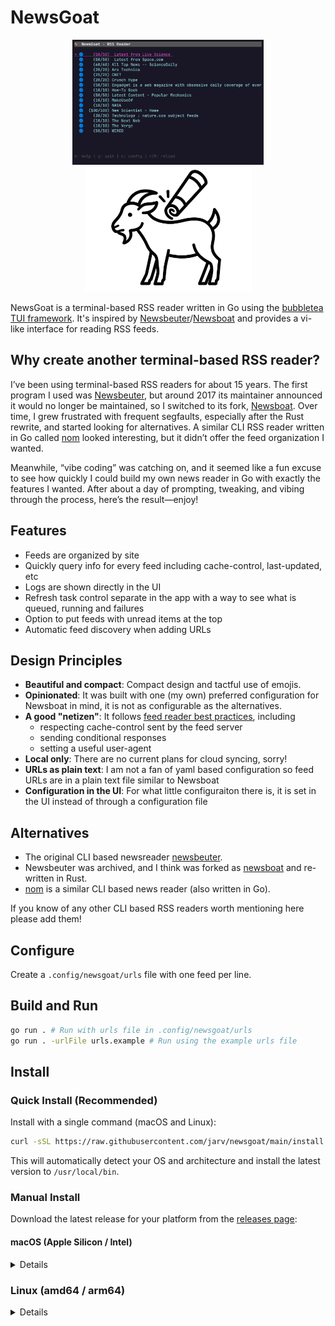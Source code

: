 # NewsGoat

<p align="center">
  <img src="./.github/screenshot.png" alt="newsgoat screenshot" height="200">
  <img src="./.github/newsgoat.png" alt="newsgoat icon" height="200">
</p>

NewsGoat is a terminal-based RSS reader written in Go using the [bubbletea TUI framework](https://github.com/charmbracelet/bubbletea).
It's inspired by [Newsbeuter](https://github.com/akrennmair/newsbeuter)/[Newsboat](https://github.com/newsboat/newsboat) and provides a vi-like interface for reading RSS feeds.

## Why create another terminal-based RSS reader?

I’ve been using terminal-based RSS readers for about 15 years.
The first program I used was [Newsbeuter](https://github.com/akrennmair/newsbeuter), but around 2017 its maintainer announced it would no longer be maintained, so I switched to its fork, [Newsboat](https://github.com/newsboat/newsboat).
Over time, I grew frustrated with frequent segfaults, especially after the Rust rewrite, and started looking for alternatives. A similar CLI RSS reader written in Go called [nom](https://github.com/guyfedwards/nom) looked interesting, but it didn’t offer the feed organization I wanted.

Meanwhile, “vibe coding” was catching on, and it seemed like a fun excuse to see how quickly I could build my own news reader in Go with exactly the features I wanted. After about a day of prompting, tweaking, and vibing through the process, here’s the result—enjoy!

## Features

- Feeds are organized by site
- Quickly query info for every feed including cache-control, last-updated, etc
- Logs are shown directly in the UI
- Refresh task control separate in the app with a way to see what is queued, running and failures
- Option to put feeds with unread items at the top
- Automatic feed discovery when adding URLs

## Design Principles

- **Beautiful and compact**: Compact design and tactful use of emojis.
- **Opinionated**: It was built with one (my own) preferred configuration for Newsboat in mind, it is not as configurable as the alternatives.
- **A good "netizen"**: It follows [feed reader best practices](https://rachelbythebay.com/fs/help.html), including
  - respecting cache-control sent by the feed server
  - sending conditional responses
  - setting a useful user-agent
- **Local only**: There are no current plans for cloud syncing, sorry!
- **URLs as plain text**: I am not a fan of yaml based configuration so feed URLs are in a plain text file similar to Newsboat
- **Configuration in the UI**: For what little configuraiton there is, it is set in the UI instead of through a configuration file

## Alternatives

- The original CLI based newsreader [newsbeuter](https://github.com/akrennmair/newsbeuter).
- Newsbeuter was archived, and I think was forked as [newsboat](https://github.com/newsboat/newsboat) and re-written in Rust.
- [nom](https://github.com/guyfedwards/nom) is a similar CLI based news reader (also written in Go).

If you know of any other CLI based RSS readers worth mentioning here please add them!

## Configure

Create a `.config/newsgoat/urls` file with one feed per line.

## Build and Run

```bash
go run . # Run with urls file in .config/newsgoat/urls
go run . -urlFile urls.example # Run using the example urls file
```

## Install

### Quick Install (Recommended)

Install with a single command (macOS and Linux):

```bash
curl -sSL https://raw.githubusercontent.com/jarv/newsgoat/main/install.sh | bash
```

This will automatically detect your OS and architecture and install the latest version to `/usr/local/bin`.

### Manual Install

Download the latest release for your platform from the [releases page](https://github.com/jarv/newsgoat/releases):

#### macOS (Apple Silicon / Intel)

<details>

**Apple Silicon**

```bash
# Apple Silicon
curl -L https://github.com/jarv/newsgoat/releases/latest/download/newsgoat-darwin-arm64 -o newsgoat
chmod +x newsgoat
sudo mv newsgoat /usr/local/bin/
```

**Intel**

```bash
curl -L https://github.com/jarv/newsgoat/releases/latest/download/newsgoat-darwin-amd64 -o newsgoat
chmod +x newsgoat
sudo mv newsgoat /usr/local/bin/
```

</details>

### Linux (amd64 / arm64)

<details>

**amd64**

```bash
curl -L https://github.com/jarv/newsgoat/releases/latest/download/newsgoat-linux-amd64 -o newsgoat
chmod +x newsgoat
sudo mv newsgoat /usr/local/bin/
```

**arm64**

```bash
curl -L https://github.com/jarv/newsgoat/releases/latest/download/newsgoat-linux-arm64 -o newsgoat
chmod +x newsgoat
sudo mv newsgoat /usr/local/bin/
```## Add Feed URLs

</details>

There are three ways to add feed URLs to NewsGoat:

### 1. Via Command Line

Add a feed URL directly from the command line with automatic feed discovery:

```bash
newsgoat add <url>
```

NewsGoat will automatically discover the RSS/Atom feed URL from the provided URL. For example:

- `newsgoat add https://example.com` will find the feed link in the page
- `newsgoat add https://youtube.com/@channel` will discover the YouTube RSS feed

### 2. In the Application (Interactive)

Press `u` in the feed list view to open an interactive prompt where you can:

- Type or paste a URL
- Press Enter to add (with automatic feed discovery)
- Press Esc to cancel

### 3. Edit the URLs File Directly

Press `U` (Shift+U) in the feed list view to open `~/.config/newsgoat/urls` in your `$EDITOR`.

Alternatively, edit the file manually:

- Create/edit `~/.config/newsgoat/urls`
- Add one feed URL per line
- Lines starting with `#` are treated as comments
- Save and press `Ctrl+R` in NewsGoat to reload

Example `urls` file:

```text
# Tech News
https://feeds.feedburner.com/techcrunch
https://rss.cnn.com/rss/edition.rss

# YouTube Channels
https://www.youtube.com/@channel
```

## Keys

### Global (Available in All Views)

| Key | Description |
|-----|-------------|
| <kbd>h</kbd>, <kbd>?</kbd> | Show help |
| <kbd>q</kbd> | Go back / quit (press twice in feed view) |
| <kbd>Esc</kbd> | Go back (does nothing in feed view) |
| <kbd>Ctrl</kbd>+<kbd>C</kbd> | Go back / quit (press twice in feed view) |
| <kbd>j</kbd>, <kbd>↓</kbd> | Move down |
| <kbd>k</kbd>, <kbd>↑</kbd> | Move up |
| <kbd>Enter</kbd> | Select / open |
| <kbd>Ctrl</kbd>+<kbd>D</kbd> | Page down |
| <kbd>Ctrl</kbd>+<kbd>U</kbd> | Page up |

### Feed List View

| Key | Description |
|-----|-------------|
| <kbd>r</kbd> | Refresh selected feed |
| <kbd>R</kbd> | Refresh all feeds |
| <kbd>A</kbd> | Mark all items in feed as read |
| <kbd>i</kbd> | Show feed info (cache-control, last-updated, etc.) |
| <kbd>/</kbd> | Search feeds |
| <kbd>u</kbd> | Add URL (with automatic feed discovery) |
| <kbd>U</kbd> | Edit URLs file in $EDITOR |
| <kbd>Ctrl</kbd>+<kbd>R</kbd> | Reload URLs from file |
| <kbd>l</kbd> | View logs |
| <kbd>t</kbd> | View tasks |
| <kbd>c</kbd> | View settings |

### Item List View (Articles in a Feed)

| Key | Description |
|-----|-------------|
| <kbd>r</kbd> | Refresh current feed |
| <kbd>R</kbd> | Refresh all feeds |
| <kbd>A</kbd> | Mark all items as read |
| <kbd>N</kbd> | Toggle read status of selected item |
| <kbd>o</kbd> | Open item link in browser |
| <kbd>c</kbd> | View settings |
| <kbd>t</kbd> | View tasks |

### Article View

| Key | Description |
|-----|-------------|
| <kbd>1-9</kbd> | Open numbered link in browser |
| <kbd>o</kbd> | Open article link in browser |
| <kbd>n</kbd> | Next article |
| <kbd>N</kbd> | Previous article |
| <kbd>r</kbd> | Toggle raw HTML view |
| <kbd>c</kbd> | View settings |
| <kbd>t</kbd> | View tasks |

### Tasks View

| Key | Description |
|-----|-------------|
| <kbd>d</kbd> | Remove selected task |
| <kbd>c</kbd> | Clear all failed tasks |
| <kbd>l</kbd> | View logs |

### Log View

| Key | Description |
|-----|-------------|
| <kbd>c</kbd> | Clear all log messages |

### Settings View

| Key | Description |
|-----|-------------|
| <kbd>?</kbd> | Toggle settings help |
| <kbd>Enter</kbd> | Edit selected setting |

### Status Icons

| Icon | Meaning |
|------|---------|
| 🔵 | Unread items/feed |
| 🔍 | 404 Not Found |
| 🚫 | 403 Forbidden |
| ⏱️ | 429 Too Many Requests |
| ⚠️ | 500/502/503 Server Error |
| ⌛ | Timeout |
| ❌ | Other Error |
| 🕓 | Pending task |
| 🔄 | Running task |
| 💥 | Failed task |
